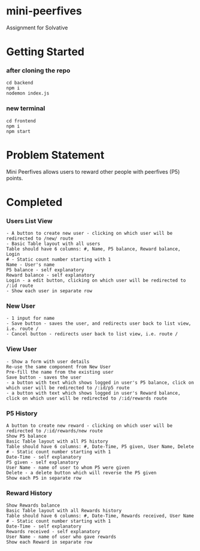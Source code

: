# mini-peerfives
Assignment for Solvative

# Getting Started

### after cloning the repo

```
cd backend
npm i
nodemon index.js
```
### new terminal
```
cd frontend
npm i
npm start
```

# Problem Statement
Mini Peerfives allows users to reward other people with peerfives (P5) points.

# Completed

### Users List View
```
- A button to create new user - clicking on which user will be redirected to /new/ route
- Basic Table layout with all users
Table should have 6 columns: #, Name, P5 balance, Reward balance, Login
# - Static count number starting with 1
Name - User's name
P5 balance - self explanatory
Reward balance - self explanatory
Login - a edit button, clicking on which user will be redirected to /:id route
- Show each user in separate row
```

### New User
```
- 1 input for name
- Save button - saves the user, and redirects user back to list view, i.e. route /
- Cancel button - redirects user back to list view, i.e. route /
```

### View User
```
- Show a form with user details
Re-use the same component from New User
Pre-fill the name from the existing user
Save button - saves the user
- a button with text which shows logged in user's P5 balance, click on which user will be redirected to /:id/p5 route
- a button with text which shows logged in user's Reward balance, click on which user will be redirected to /:id/rewards route
```

### P5 History
```
A button to create new reward - clicking on which user will be redirected to /:id/rewards/new route
Show P5 balance
Basic Table layout with all P5 history
Table should have 6 columns: #, Date-Time, P5 given, User Name, Delete
# - Static count number starting with 1
Date-Time - self explanatory
P5 given - self explanatory
User Name - name of user to whom P5 were given
Delete - a delete button which will reverse the P5 given
Show each P5 in separate row
```

### Reward History 
```
Show Rewards balance
Basic Table layout with all Rewards history
Table should have 6 columns: #, Date-Time, Rewards received, User Name
# - Static count number starting with 1
Date-Time - self explanatory
Rewards received - self explanatory
User Name - name of user who gave rewards
Show each Reward in separate row
```
